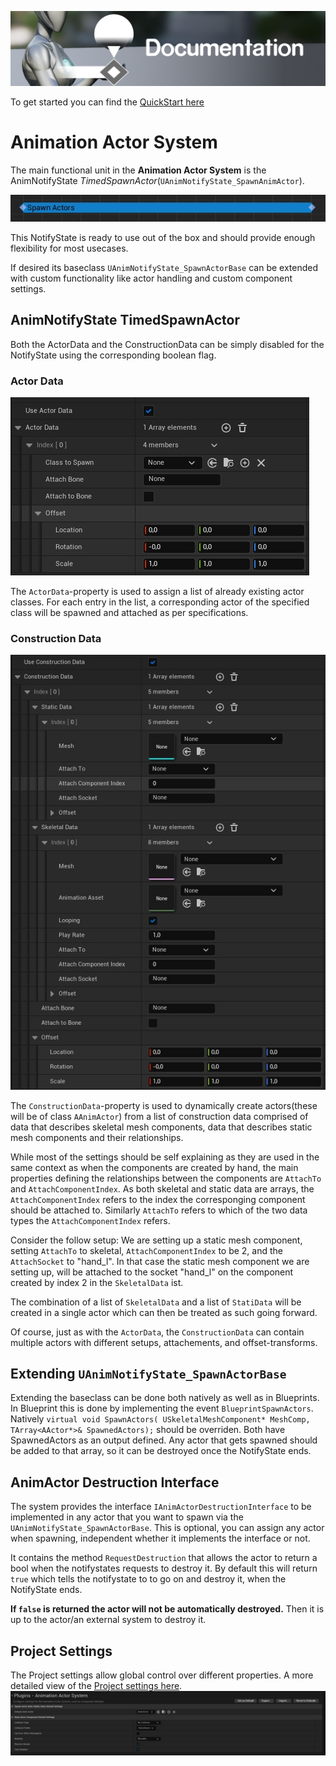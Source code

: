 ![Banner](ressources/banner_Documentation.png)


To get started you can find the [QuickStart here](QuickStart.md)

# Animation Actor System

The main functional unit in the **Animation Actor System** is the AnimNotifyState _TimedSpawnActor_(`UAnimNotifyState_SpawnAnimActor`).

![Image of the NotifyState](ressources/notifyState.jpg)


This NotifyState is ready to use out of the box and should provide enough flexibility for most usecases.

If desired its baseclass `UAnimNotifyState_SpawnActorBase` can be extended with custom functionality like actor handling and custom component settings.

## AnimNotifyState TimedSpawnActor

Both the ActorData and the ConstructionData can be simply disabled for the NotifyState using the corresponding boolean flag.

### Actor Data
![Image of the NotifyState](ressources/actorData.jpg)

The `ActorData`-property is used to assign a list of already existing actor classes.
For each entry in the list, a corresponding actor of the specified class will be spawned and attached as per specifications.

### Construction Data
![Image of the NotifyState](ressources/constructionData.jpg)

The `ConstructionData`-property is used to dynamically create actors(these will be of class `AAnimActor`) from a list of construction data
comprised of data that describes skeletal mesh components, data that describes static mesh components and their relationships.

While most of the settings should be self explaining as they are used in the same context as when the components are created by hand,
the main properties defining the relationships between the components are `AttachTo` and `AttachComponentIndex`.
As both skeletal and static data are arrays, the `AttachComponentIndex` refers to the index the corresponging component should be attached to.
Similarly `AttachTo` refers to which of the two data types the `AttachComponentIndex` refers.

Consider the follow setup:
We are setting up a static mesh component, setting `AttachTo` to skeletal, `AttachComponentIndex` to be 2, and the `AttachSocket` to "hand_l".
In that case the static mesh component we are setting up, will be attached to the socket "hand_l" on the component created by index 2 in the `SkeletalData` ist.

The combination of a list of `SkeletalData` and a list of `StatiData` will be created in a single actor which can then be treated as such going forward.

Of course, just as with the `ActorData`, the `ConstructionData` can contain multiple actors with different setups, attachements, and offset-transforms.

## Extending `UAnimNotifyState_SpawnActorBase`

Extending the baseclass can be done both natively as well as in Blueprints.
In Blueprint this is done by implementing the event `BlueprintSpawnActors`.
Natively `virtual void SpawnActors(
USkeletalMeshComponent* MeshComp, TArray<AActor*>& SpawnedActors);` should be overriden.
Both have SpawnedActors as an output defined. Any actor that gets spawned should be added to that array, so it can be destroyed once the NotifyState ends.

## AnimActor Destruction Interface

The system provides the interface `IAnimActorDestructionInterface` to be implemented in any actor that you want to spawn via the `UAnimNotifyState_SpawnActorBase`.
This is optional, you can assign any actor when spawning, independent whether it implements the interface or not.

It contains the method `RequestDestruction` that allows the actor to return a bool when the notifystates requests to destroy it.
By default this will return `true` which tells the notifystate to to go on and destroy it, when the NotifyState ends.

**If `false` is returned the actor will not be automatically destroyed.** Then it is up to the actor/an external system to destroy it.

## Project Settings
The Project settings allow global control over different properties.
A more detailed view of the [Project settings here](ProjectSettings.md).
![Image of the NotifyState](ressources/projectSettings.jpg)
